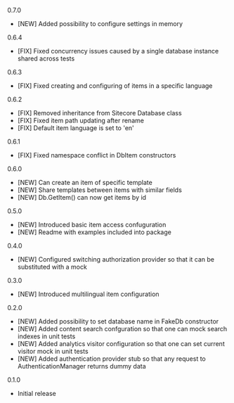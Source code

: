0.7.0
* [NEW] Added possibility to configure settings in memory

0.6.4
* [FIX] Fixed concurrency issues caused by a single database instance shared across tests

0.6.3
* [FIX] Fixed creating and configuring of items in a specific language

0.6.2
* [FIX] Removed inheritance from Sitecore Database class
* [FIX] Fixed item path updating after rename
* [FIX] Default item language is set to 'en'

0.6.1
* [FIX] Fixed namespace conflict in DbItem constructors

0.6.0
* [NEW] Can create an item of specific template
* [NEW] Share templates between items with similar fields
* [NEW] Db.GetItem() can now get items by id

0.5.0
* [NEW] Introduced basic item access confuguration
* [NEW] Readme with examples included into package

0.4.0
* [NEW] Configured switching authorization provider so that it can be substituted with a mock

0.3.0
* [NEW] Introduced multilingual item configuration

0.2.0
* [NEW] Added possibility to set database name in FakeDb constructor
* [NEW] Added content search confguration so that one can mock search indexes in unit tests
* [NEW] Added analytics visitor configuration so that one can set current visitor mock in unit tests
* [NEW] Added authentication provider stub so that any request to AuthenticationManager returns dummy data

0.1.0
* Initial release
